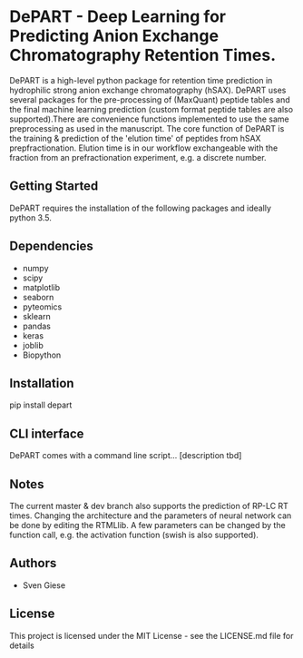 # DePART - Deep Learning for Predicting Anion Exchange Chromatography Retention Times.

DePART is a high-level python package for retention time prediction in hydrophilic strong anion exchange chromatography (hSAX). DePART uses several packages for the pre-processing of (MaxQuant) peptide tables and the final machine learning prediction (custom format peptide tables are also supported).There are convenience functions implemented to use the same preprocessing as used in the manuscript.
The core function of DePART is the training & prediction of the 'elution time' of peptides from hSAX prepfractionation. Elution time is in our workflow exchangeable with the fraction from an prefractionation experiment, e.g. a discrete number.



Getting Started
---

DePART requires the installation of the following packages and ideally python 3.5.

Dependencies
---
* numpy
* scipy
* matplotlib
* seaborn
* pyteomics
* sklearn
* pandas
* keras
* joblib
* Biopython

 Installation
 ----
pip install depart
 

 CLI interface
 ----
 DePART comes with a command line script... [description tbd]
 
 Notes
 ----
 The current master & dev branch also supports the prediction of RP-LC RT times.
 Changing the architecture and the parameters of neural network can be done
 by editing the RTMLlib. A few parameters can be changed by the function call,
 e.g. the activation function (swish is also supported).
 

Authors
----
* Sven Giese

License
----
This project is licensed under the MIT License - see the LICENSE.md file for details